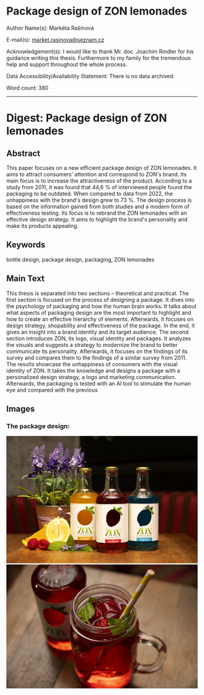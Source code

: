 # Package design of ZON lemonades

Author Name(s): Markéta Rašínová

E-mail(s): market.rasinova@seznam.cz

Acknowledgement(s): I would like to thank Mr. doc. Joachim Rindler for his guidance writing this thesis. Furthermore to my family for the tremendous help and support throughout the whole process.

Data Accessibility/Availability Statement: There is no data archived.

Word count: 380<!-- Digests should be approximately 500 words. Everything below, including headings, image captions, etc., except references. -->

- - -

# Digest: Package design of ZON lemonades

## Abstract

This paper focuses on a new efficient package design of ZON lemonades. It aims to attract consumers' attention and correspond to ZON's brand. Its main focus is to increase the attractiveness of the product. According to a study from 2011, it was found that 44,6 % of interviewed people found the packaging to be outdated. When compared to data from 2022, the unhappiness with the brand's design grew to 73 %. The design process is based on the information gained from both studies and a modern form of effectiveness testing. Its focus is to rebrand the ZON lemonades with an effective design strategy. It aims to highlight the brand's personality and make its products appealing.

## Keywords

bottle design, package design, packaging, ZON lemonades

## Main Text
This thesis is separated into two sections – theoretical and practical. The first section is focused on the process of designing a package. It dives into the psychology of packaging and how the human brain works. It talks about what aspects of packaging design are the most important to highlight and how to create an effective hierarchy of elements. Afterwards, it focuses on design strategy, shopability and effectiveness of the package. In the end, it gives an insight into a brand identity and its target audience. The second section introduces ZON, its logo, visual identity and packages. It analyzes the visuals and suggests a strategy to modernize the brand to better communicate its personality. Afterwards, it focuses on the findings of its survey and compares them to the findings of a similar survey from 2011. The results showcase the unhappiness of consumers with the visual identity of ZON. It takes the knowledge and designs a package with a personalized design strategy, a logo and marketing communication. Afterwards, the packaging is tested with an AI tool to stimulate the human eye and compared with the previous 
<!--
Consider these four sections:

1. Introduction that puts the research in a broader context and provides added value through citations not included in the original article.
2. Summary of original article’s methods and results.
3. Further discussion on significance of findings.
4. Discussion connecting this work to other studies – provides added value through citations not included in original study.
    -->

## Images
### The package design:
![package](img/obaly.jpg)
![lemonade](img/lemonade.jpg)

<!-- Original figure(s) and caption(s) designed by digest author. And remeber to optimize images. -->
